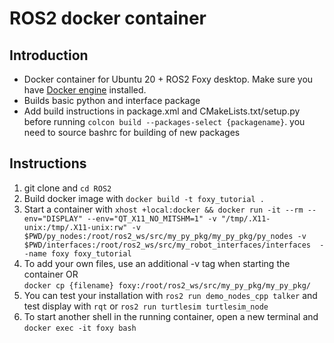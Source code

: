 # ROS2 docker container

## Introduction
- Docker container for Ubuntu 20 + ROS2 Foxy desktop. Make sure you have [Docker engine](https://docs.docker.com/engine/install/ubuntu/) installed.
- Builds basic python and interface package
- Add build instructions in package.xml and CMakeLists.txt/setup.py before running `colcon build --packages-select {packagename}`. you need to source bashrc for building of new packages

## Instructions
1. git clone and `cd ROS2`
2. Build docker image with `docker build -t foxy_tutorial .`
3. Start a container with `xhost +local:docker && docker run -it --rm --env="DISPLAY" --env="QT_X11_NO_MITSHM=1" -v "/tmp/.X11-unix:/tmp/.X11-unix:rw" -v $PWD/py_nodes:/root/ros2_ws/src/my_py_pkg/my_py_pkg/py_nodes -v $PWD/interfaces:/root/ros2_ws/src/my_robot_interfaces/interfaces  --name foxy foxy_tutorial`
4. To add your own files, use an additional -v tag when starting the container OR   
`docker cp {filename} foxy:/root/ros2_ws/src/my_py_pkg/my_py_pkg/`
5. You can test your installation with `ros2 run demo_nodes_cpp talker` and test display with `rqt` or `ros2 run turtlesim turtlesim_node`
7. To start another shell in the running container, open a new terminal and `docker exec -it foxy bash`